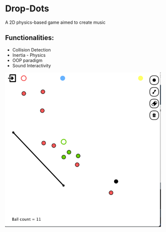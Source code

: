 # Drop-Dots
A 2D physics-based game aimed to create music

## Functionalities:
* Collision Detection
* Inertia - Physics
* OOP paradigm
* Sound Interactivity 


![alt text](https://github.com/nekoscythe/drop-dots/blob/main/screenshot.png?raw=true)
